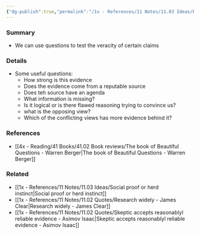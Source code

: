 ```yaml
---
{"dg-publish":true,"permalink":"/1x - References/11 Notes/11.03 Ideas/How to verify claims/","title":"How to verify claims","noteIcon":"","created":"2023-05-28T19:33:25.000+03:00","updated":"2024-02-14T20:18:30.326+03:00"}
---
```



### Summary
- We can use questions to test the veracity of certain claims

### Details
- Some useful questions: 
	- How strong is this evidence
	- Does the evidence come from a reputable source
	- Does teh source have an agenda
	- What information is missing?
	- Is it logical or is there flawed reasoning trying to convince us?
	- what is the opposing view?
	- Which of the conflicting views has more evidence behind it?

### References
- [[4x - Reading/41 Books/41.02 Book reviews/The book of Beautiful Questions - Warren Berger\|The book of Beautiful Questions - Warren Berger]]

### Related
- [[1x - References/11 Notes/11.03 Ideas/Social proof or herd instinct\|Social proof or herd instinct]]
- [[1x - References/11 Notes/11.02 Quotes/Research widely - James Clear\|Research widely - James Clear]]
- [[1x - References/11 Notes/11.02 Quotes/Skeptic accepts reasonablyl reliable evidence - Asimov Isaac\|Skeptic accepts reasonablyl reliable evidence - Asimov Isaac]]